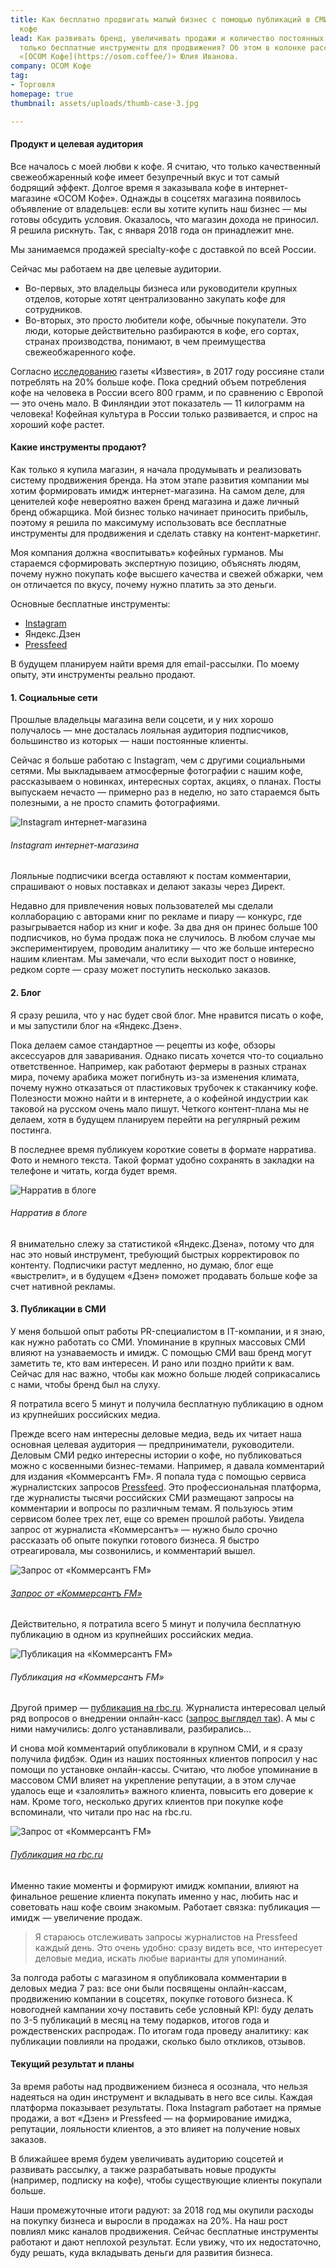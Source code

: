 ```yaml
---
title: Как бесплатно продвигать малый бизнес с помощью публикаций в СМИ. Опыт интернет-магазина
  кофе
lead: Как развивать бренд, увеличивать продажи и количество постоянных клиентов, используя
  только бесплатные инструменты для продвижения? Об этом в колонке рассказывает владелица
  «[ОСОМ Кофе](https://osom.coffee/)» Юлия Иванова.
company: ОСОМ Кофе
tag:
- Торговля
homepage: true
thumbnail: assets/uploads/thumb-case-3.jpg

---
```

#### Продукт и целевая аудитория

Все началось с моей любви к кофе. Я считаю, что только качественный свежеобжаренный кофе имеет безупречный вкус и тот самый бодрящий эффект. Долгое время я заказывала кофе в интернет-магазине «ОСОМ Кофе». Однажды в соцсетях магазина появилось объявление от владельцев: если вы хотите купить наш бизнес — мы готовы обсудить условия. Оказалось, что магазин дохода не приносил. Я решила рискнуть. Так, с января 2018 года он принадлежит мне.

Мы занимаемся продажей specialty-кофе с доставкой по всей России.

Сейчас мы работаем на две целевые аудитории.

* Во-первых, это владельцы бизнеса или руководители крупных отделов, которые хотят централизованно закупать кофе для сотрудников.
* Во-вторых, это просто любители кофе, обычные покупатели. Это люди, которые действительно разбираются в кофе, его сортах, странах производства, понимают, в чем преимущества свежеобжаренного кофе.

Согласно [исследованию](https://iz.ru/654393/roksana-avetisian/rossiiane-perekhodiat-s-chaia-na-kofe) газеты «Известия», в 2017 году россияне стали потреблять на 20% больше кофе. Пока средний объем потребления кофе на человека в России всего 800 грамм, и по сравнению с Европой — это очень мало. В Финляндии этот показатель — 11 килограмм на человека! Кофейная культура в России только развивается, и спрос на хороший кофе растет.

#### Какие инструменты продают?

Как только я купила магазин, я начала продумывать и реализовать систему продвижения бренда. На этом этапе развития компании мы хотим формировать имидж интернет-магазина. На самом деле, для ценителей кофе невероятно важен бренд магазина и даже личный бренд обжарщика. Мой бизнес только начинает приносить прибыль, поэтому я решила по максимуму использовать все бесплатные инструменты для продвижения и сделать ставку на контент-маркетинг.

Моя компания должна «воспитывать» кофейных гурманов. Мы стараемся сформировать экспертную позицию, объяснять людям, почему нужно покупать кофе высшего качества и свежей обжарки, чем он отличается по вкусу, почему нужно платить за это деньги.

Основные бесплатные инструменты:

* [Instagram](https://www.instagram.com/osomcoffee/)
* Яндекс.Дзен
* [Pressfeed](https://pressfeed.ru/)

В будущем планируем найти время для email-рассылки. По моему опыту, эти инструменты реально продают.

#### 1. Социальные сети

Прошлые владельцы магазина вели соцсети, и у них хорошо получалось — мне досталась лояльная аудитория подписчиков, большинство из которых — наши постоянные клиенты.

Сейчас я больше работаю с Instagram, чем с другими социальными сетями. Мы выкладываем атмосферные фотографии с нашим кофе, рассказываем о новинках, интересных сортах, акциях, о планах. Посты выпускаем нечасто — примерно раз в неделю, но зато стараемся быть полезными, а не просто спамить фотографиями.

![Instagram интернет-магазина](https://rb.ru/media/thumb/2018-08-06_10-44-07.png.700x518_q95.jpg)

###### Instagram интернет-магазина

Лояльные подписчики всегда оставляют к постам комментарии, спрашивают о новых поставках и делают заказы через Директ.

Недавно для привлечения новых пользователей мы сделали коллаборацию с авторами книг по рекламе и пиару — конкурс, где разыгрывается набор из книг и кофе. За два дня он принес больше 100 подписчиков, но бума продаж пока не случилось. В любом случае мы экспериментируем, проводим аналитику — что же больше интересно нашим клиентам. Мы замечали, что если выходит пост о новинке, редком сорте — сразу может поступить несколько заказов.

#### 2. Блог

Я сразу решила, что у нас будет свой блог. Мне нравится писать о кофе, и мы запустили блог на «Яндекс.Дзен».

Пока делаем самое стандартное — рецепты из кофе, обзоры аксессуаров для заваривания. Однако писать хочется что-то социально ответственное. Например, как работают фермеры в разных странах мира, почему арабика может погибнуть из-за изменения климата, почему нужно отказаться от пластиковых трубочек к стаканчику кофе. Полезности можно найти и в интернете, а о кофейной индустрии как таковой на русском очень мало пишут. Четкого контент-плана мы не делаем, хотя в будущем планируем перейти на регулярный режим постинга.

В последнее время публикуем короткие советы в формате нарратива. Фото и немного текста. Такой формат удобно сохранять в закладки на телефоне и читать, когда будет время.

![Нарратив в блоге](https://rb.ru/media/thumb/tjr6wk8fafc_uiqzNFH.jpg.600x543_q95.jpg)

###### Нарратив в блоге

Я внимательно слежу за статистикой «Яндекс.Дзена», потому что для нас это новый инструмент, требующий быстрых корректировок по контенту. Подписчики растут медленно, но думаю, блог еще «выстрелит», и в будущем «Дзен» поможет продавать больше кофе за счет нативной рекламы.

#### 3. Публикации в СМИ

У меня большой опыт работы PR-специалистом в IT-компании, и я знаю, как нужно работать со СМИ. Упоминание в крупных массовых СМИ влияют на узнаваемость и имидж. С помощью СМИ ваш бренд могут заметить те, кто вам интересен. И рано или поздно прийти к вам. Сейчас для нас важно, чтобы как можно больше людей соприкасались с нами, чтобы бренд был на слуху.

Я потратила всего 5 минут и получила бесплатную публикацию в одном из крупнейших российских медиа.

Прежде всего нам интересны деловые медиа, ведь их читает наша основная целевая аудитория — предприниматели, руководители. Деловым СМИ редко интересны истории о кофе, но публиковаться можно с косвенными бизнес-темами. Например, я давала комментарий для издания «Коммерсантъ FM». Я попала туда с помощью сервиса журналистских запросов [Pressfeed](https://pressfeed.ru/). Это профессиональная платформа, где журналисты тысячи российских СМИ размещают запросы на комментарии и вопросы по различным темам. Я пользуюсь этим сервисом более трех лет, еще со времен прошлой работы. Увидела запрос от журналиста «Коммерсантъ» — нужно было срочно рассказать об опыте покупки готового бизнеса. Я быстро отреагировала, мы созвонились, и комментарий вышел.

![Запрос от «Коммерсантъ FM»](https://pressfeed.ru/assets/img/cases/osom1.jpg)

###### [Запрос от «Коммерсантъ FM»](https://pressfeed.ru/query/40193)

Действительно, я потратила всего 5 минут и получила бесплатную публикацию в одном из крупнейших российских медиа.

![Публикация на «Коммерсантъ FM»](https://rb.ru/media/upload_tmp/2018/2018-08-09_14-09-19.png)

###### Публикация на «Коммерсантъ FM»

Другой пример — [публикация на rbc.ru](https://www.rbc.ru/own_business/30/06/2018/5b35ff679a7947a89520dae2). Журналиста интересовал целый ряд вопросов о внедрении онлайн-касс ([запрос выглядел так](https://pressfeed.ru/query/44779)). А мы с ними намучились: долго устанавливали, разбирались…

И снова мой комментарий опубликовали в крупном СМИ, и я сразу получила фидбэк. Один из наших постоянных клиентов попросил у нас помощи по установке онлайн-кассы. Считаю, что любое упоминание в массовом СМИ влияет на укрепление репутации, а в этом случае удалось еще и «залоялить» важного клиента, повысить его доверие к нам. Кроме того, несколько других клиентов при покупке кофе вспоминали, что читали про нас на rbc.ru.

![Запрос от «Коммерсантъ FM»](https://pressfeed.ru/assets/img/cases/osom2.jpg)

###### [Публикация на rbc.ru](https://www.rbc.ru/own_business/30/06/2018/5b35ff679a7947a89520dae2)

Именно такие моменты и формируют имидж компании, влияют на финальное решение клиента покупать именно у нас, любить нас и советовать наш кофе своим знакомым. Работает связка: публикация — имидж — увеличение продаж.

> Я стараюсь отслеживать запросы журналистов на Pressfeed каждый день. Это очень удобно: сразу видеть все, что интересует деловые медиа, искать любые варианты для упоминаний.

За полгода работы с магазином я опубликовала комментарии в деловых медиа 7 раз: все они были посвящены онлайн-кассам, продвижению компании в соцсетях, покупке готового бизнеса. К новогодней кампании хочу поставить себе условный KPI: буду делать по 3-5 публикаций в месяц на тему подарков, итогов года и рождественских распродаж. По итогам года проведу аналитику: как публикации повлияли на продажи, сколько было откликов, отзывов.

#### Текущий результат и планы

За время работы над продвижением бизнеса я осознала, что нельзя надеяться на один инструмент и вкладывать в него все силы. Каждая платформа показывает результаты. Пока Instagram работает на прямые продажи, а вот «Дзен» и Pressfeed — на формирование имиджа, репутации, лояльности клиентов, а это влияет на получение новых заказов.

В ближайшее время будем увеличивать аудиторию соцсетей и развивать рассылку, а также разрабатывать новые продукты (например, подписку на кофе), чтобы существующие клиенты покупали больше.

Наши промежуточные итоги радуют: за 2018 год мы окупили расходы на покупку бизнеса и выросли в продажах на 20%. На наш рост повлиял микс каналов продвижения. Сейчас бесплатные инструменты работают и дают неплохой результат. Если увижу, что их недостаточно, буду решать, куда вкладывать деньги для развития бизнеса.